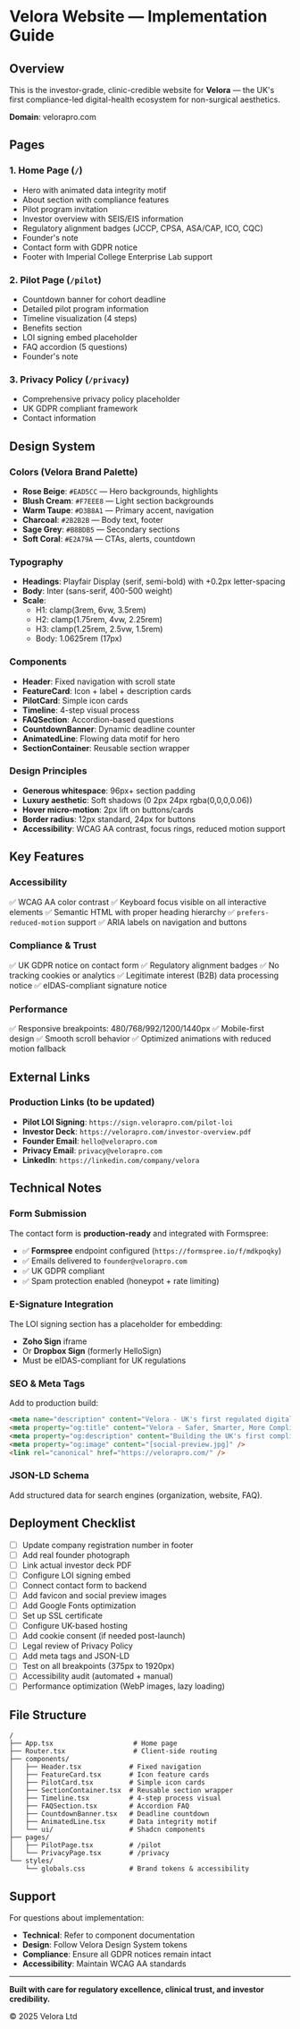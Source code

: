 # Velora Website — Implementation Guide

## Overview

This is the investor-grade, clinic-credible website for **Velora** — the UK's first compliance-led digital-health ecosystem for non-surgical aesthetics.

**Domain**: velorapro.com

## Pages

### 1. Home Page (`/`)
- Hero with animated data integrity motif
- About section with compliance features
- Pilot program invitation
- Investor overview with SEIS/EIS information
- Regulatory alignment badges (JCCP, CPSA, ASA/CAP, ICO, CQC)
- Founder's note
- Contact form with GDPR notice
- Footer with Imperial College Enterprise Lab support

### 2. Pilot Page (`/pilot`)
- Countdown banner for cohort deadline
- Detailed pilot program information
- Timeline visualization (4 steps)
- Benefits section
- LOI signing embed placeholder
- FAQ accordion (5 questions)
- Founder's note

### 3. Privacy Policy (`/privacy`)
- Comprehensive privacy policy placeholder
- UK GDPR compliant framework
- Contact information

## Design System

### Colors (Velora Brand Palette)
- **Rose Beige**: `#EAD5CC` — Hero backgrounds, highlights
- **Blush Cream**: `#F7EEE8` — Light section backgrounds
- **Warm Taupe**: `#D3B8A1` — Primary accent, navigation
- **Charcoal**: `#2B2B2B` — Body text, footer
- **Sage Grey**: `#B8BDB5` — Secondary sections
- **Soft Coral**: `#E2A79A` — CTAs, alerts, countdown

### Typography
- **Headings**: Playfair Display (serif, semi-bold) with +0.2px letter-spacing
- **Body**: Inter (sans-serif, 400-500 weight)
- **Scale**:
  - H1: clamp(3rem, 6vw, 3.5rem)
  - H2: clamp(1.75rem, 4vw, 2.25rem)
  - H3: clamp(1.25rem, 2.5vw, 1.5rem)
  - Body: 1.0625rem (17px)

### Components
- **Header**: Fixed navigation with scroll state
- **FeatureCard**: Icon + label + description cards
- **PilotCard**: Simple icon cards
- **Timeline**: 4-step visual process
- **FAQSection**: Accordion-based questions
- **CountdownBanner**: Dynamic deadline counter
- **AnimatedLine**: Flowing data motif for hero
- **SectionContainer**: Reusable section wrapper

### Design Principles
- **Generous whitespace**: 96px+ section padding
- **Luxury aesthetic**: Soft shadows (0 2px 24px rgba(0,0,0,0.06))
- **Hover micro-motion**: 2px lift on buttons/cards
- **Border radius**: 12px standard, 24px for buttons
- **Accessibility**: WCAG AA contrast, focus rings, reduced motion support

## Key Features

### Accessibility
✅ WCAG AA color contrast
✅ Keyboard focus visible on all interactive elements
✅ Semantic HTML with proper heading hierarchy
✅ `prefers-reduced-motion` support
✅ ARIA labels on navigation and buttons

### Compliance & Trust
✅ UK GDPR notice on contact form
✅ Regulatory alignment badges
✅ No tracking cookies or analytics
✅ Legitimate interest (B2B) data processing notice
✅ eIDAS-compliant signature notice

### Performance
✅ Responsive breakpoints: 480/768/992/1200/1440px
✅ Mobile-first design
✅ Smooth scroll behavior
✅ Optimized animations with reduced motion fallback

## External Links

### Production Links (to be updated)
- **Pilot LOI Signing**: `https://sign.velorapro.com/pilot-loi`
- **Investor Deck**: `https://velorapro.com/investor-overview.pdf`
- **Founder Email**: `hello@velorapro.com`
- **Privacy Email**: `privacy@velorapro.com`
- **LinkedIn**: `https://linkedin.com/company/velora`

## Technical Notes

### Form Submission
The contact form is **production-ready** and integrated with Formspree:
- ✅ **Formspree** endpoint configured (`https://formspree.io/f/mdkpoqky`)
- ✅ Emails delivered to `founder@velorapro.com`
- ✅ UK GDPR compliant
- ✅ Spam protection enabled (honeypot + rate limiting)

### E-Signature Integration
The LOI signing section has a placeholder for embedding:
- **Zoho Sign** iframe
- Or **Dropbox Sign** (formerly HelloSign)
- Must be eIDAS-compliant for UK regulations

### SEO & Meta Tags
Add to production build:
```html
<meta name="description" content="Velora - UK's first regulated digital-health platform for non-surgical aesthetics. Safety, trust, compliance." />
<meta property="og:title" content="Velora - Safer, Smarter, More Compliant Aesthetic Care" />
<meta property="og:description" content="Building the UK's first compliance-led digital-health ecosystem for non-surgical aesthetics." />
<meta property="og:image" content="[social-preview.jpg]" />
<link rel="canonical" href="https://velorapro.com/" />
```

### JSON-LD Schema
Add structured data for search engines (organization, website, FAQ).

## Deployment Checklist

- [ ] Update company registration number in footer
- [ ] Add real founder photograph
- [ ] Link actual investor deck PDF
- [ ] Configure LOI signing embed
- [ ] Connect contact form to backend
- [ ] Add favicon and social preview images
- [ ] Add Google Fonts optimization
- [ ] Set up SSL certificate
- [ ] Configure UK-based hosting
- [ ] Add cookie consent (if needed post-launch)
- [ ] Legal review of Privacy Policy
- [ ] Add meta tags and JSON-LD
- [ ] Test on all breakpoints (375px to 1920px)
- [ ] Accessibility audit (automated + manual)
- [ ] Performance optimization (WebP images, lazy loading)

## File Structure

```
/
├── App.tsx                    # Home page
├── Router.tsx                 # Client-side routing
├── components/
│   ├── Header.tsx            # Fixed navigation
│   ├── FeatureCard.tsx       # Icon feature cards
│   ├── PilotCard.tsx         # Simple icon cards
│   ├── SectionContainer.tsx  # Reusable section wrapper
│   ├── Timeline.tsx          # 4-step process visual
│   ├── FAQSection.tsx        # Accordion FAQ
│   ├── CountdownBanner.tsx   # Deadline countdown
│   ├── AnimatedLine.tsx      # Data integrity motif
│   └── ui/                   # Shadcn components
├── pages/
│   ├── PilotPage.tsx         # /pilot
│   └── PrivacyPage.tsx       # /privacy
└── styles/
    └── globals.css           # Brand tokens & accessibility
```

## Support

For questions about implementation:
- **Technical**: Refer to component documentation
- **Design**: Follow Velora Design System tokens
- **Compliance**: Ensure all GDPR notices remain intact
- **Accessibility**: Maintain WCAG AA standards

---

**Built with care for regulatory excellence, clinical trust, and investor credibility.**

© 2025 Velora Ltd

